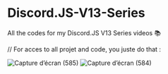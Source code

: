 # Discord.JS-V13-Series
All the codes for my Discord.JS V13 Series videos 📚

// For acces to all projet and code, you juste do that : 

![Capture d’écran (585)](https://user-images.githubusercontent.com/95310543/144113021-21cd63c5-17d2-42b2-a57f-c73b5752ec61.png)
![Capture d’écran (584)](https://user-images.githubusercontent.com/95310543/144113024-b98830b8-4f5a-44a0-a14a-f352b666588a.png)
